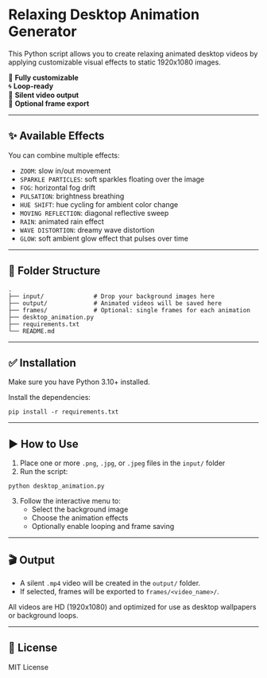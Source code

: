 # Relaxing Desktop Animation Generator

This Python script allows you to create relaxing animated desktop videos by applying customizable visual effects to static 1920x1080 images.

🎨 **Fully customizable**  
🌀 **Loop-ready**  
🎥 **Silent video output**  
📸 **Optional frame export**

---

## ✨ Available Effects

You can combine multiple effects:
- `ZOOM`: slow in/out movement
- `SPARKLE PARTICLES`: soft sparkles floating over the image
- `FOG`: horizontal fog drift
- `PULSATION`: brightness breathing
- `HUE SHIFT`: hue cycling for ambient color change
- `MOVING REFLECTION`: diagonal reflective sweep
- `RAIN`: animated rain effect
- `WAVE DISTORTION`: dreamy wave distortion
- `GLOW`: soft ambient glow effect that pulses over time

---

## 📁 Folder Structure

```
.
├── input/              # Drop your background images here
├── output/             # Animated videos will be saved here
├── frames/             # Optional: single frames for each animation
├── desktop_animation.py
├── requirements.txt
└── README.md
```

---

## ✅ Installation

Make sure you have Python 3.10+ installed.

Install the dependencies:

```
pip install -r requirements.txt
```

---

## ▶️ How to Use

1. Place one or more `.png`, `.jpg`, or `.jpeg` files in the `input/` folder
2. Run the script:

```
python desktop_animation.py
```

3. Follow the interactive menu to:
   - Select the background image
   - Choose the animation effects
   - Optionally enable looping and frame saving

---

## 🎬 Output

- A silent `.mp4` video will be created in the `output/` folder.
- If selected, frames will be exported to `frames/<video_name>/`.

All videos are HD (1920x1080) and optimized for use as desktop wallpapers or background loops.

---

## 📄 License

MIT License
